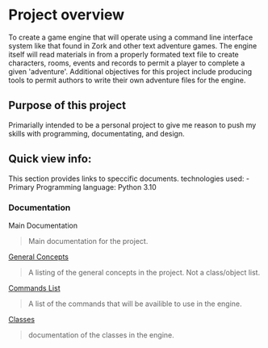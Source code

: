 # Project overview
To create a game engine that will operate using a command line interface system like that found in Zork and other text adventure games. The engine itself will read materials in from a properly formated text file to create characters, rooms, events and records to permit a player to complete a given 'adventure'. Additional objectives for this project include producing tools to permit authors to write their own adventure files for the engine.

## Purpose of this project
Primarially intended to be a personal project to give me reason to push my skills with programming, documentating, and design.

## Quick view info:
This section provides links to speccific documents.
technologies used:
-Primary Programming language: Python 3.10

### Documentation 
Main Documentation
> Main documentation for the project.

[General Concepts](https://github.com/TorroesPrime/Text-Adventure-Game-Engine/blob/master/documentation/general%20concepts.md)
> A listing of the general concepts in the project. Not a class/object list.

[Commands List](https://github.com/TorroesPrime/Text-Adventure-Game-Engine/blob/master/documentation/commands.md)
> A list of the commands that will be availible to use in the engine.

[Classes](https://github.com/TorroesPrime/Text-Adventure-Game-Engine/blob/master/documentation/class%20documentation.md)
> documentation of the classes in the engine.


